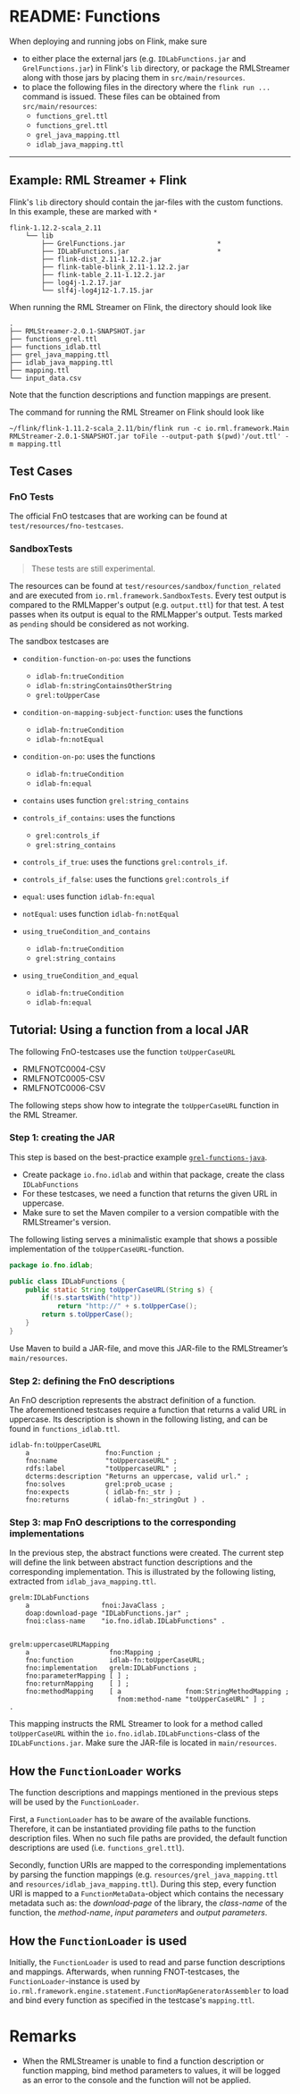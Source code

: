 # README: Functions


When deploying and running jobs on Flink, make sure
- to either place the external jars (e.g. `IDLabFunctions.jar` and `GrelFunctions.jar`) in Flink's `lib` directory,
or package the RMLStreamer along with those jars by placing them in `src/main/resources`.  
- to place the following files in the directory where the `flink run ...` command is issued.
These files can be obtained from `src/main/resources`:
    - `functions_grel.ttl`
    - `functions_grel.ttl`
    - `grel_java_mapping.ttl`
    - `idlab_java_mapping.ttl`
---

## Example: RML Streamer + Flink    
Flink's `lib` directory should contain the jar-files with the custom functions. In this example, these are marked with `*`
```
flink-1.12.2-scala_2.11
    └── lib
        ├── GrelFunctions.jar                       *
        ├── IDLabFunctions.jar                      *
        ├── flink-dist_2.11-1.12.2.jar
        ├── flink-table-blink_2.11-1.12.2.jar
        ├── flink-table_2.11-1.12.2.jar
        ├── log4j-1.2.17.jar
        └── slf4j-log4j12-1.7.15.jar
``` 
When running the RML Streamer on Flink, the directory should look like
```
.
├── RMLStreamer-2.0.1-SNAPSHOT.jar
├── functions_grel.ttl
├── functions_idlab.ttl
├── grel_java_mapping.ttl
├── idlab_java_mapping.ttl
├── mapping.ttl
└── input_data.csv
```
Note that the function descriptions and function mappings are present.

The command for running the RML Streamer on Flink should look like
```
~/flink/flink-1.11.2-scala_2.11/bin/flink run -c io.rml.framework.Main RMLStreamer-2.0.1-SNAPSHOT.jar toFile --output-path $(pwd)'/out.ttl' -m mapping.ttl
```       
       
## Test Cases
### FnO Tests
The official FnO testcases that are working can be found at `test/resources/fno-testcases`. 

### SandboxTests
> These tests are still experimental.

The resources can be found at `test/resources/sandbox/function_related` and are executed from `io.rml.framework.SandboxTests`.
Every test output is compared to the RMLMapper's output (e.g. `output.ttl`) for that test. A test passes when its output is equal to the RMLMapper's output.
Tests marked as `pending` should be considered as not working.<br>

The sandbox testcases are
- `condition-function-on-po`: uses the functions
    - `idlab-fn:trueCondition`
    - `idlab-fn:stringContainsOtherString` 
    - `grel:toUpperCase`
  
- `condition-on-mapping-subject-function`: uses the functions
    - `idlab-fn:trueCondition`
    - `idlab-fn:notEqual` 

- `condition-on-po`: uses the functions
    - `idlab-fn:trueCondition`
    - `idlab-fn:equal` 
    

- `contains` uses function  `grel:string_contains`

- `controls_if_contains`: uses the functions
    - `grel:controls_if`
    - `grel:string_contains`

- `controls_if_true`: uses the functions `grel:controls_if`. 
    
- `controls_if_false`: uses the functions `grel:controls_if`
    
- `equal`: uses function `idlab-fn:equal`

- `notEqual`: uses function `idlab-fn:notEqual`

- `using_trueCondition_and_contains`
    - `idlab-fn:trueCondition`
    - `grel:string_contains` 
    
- `using_trueCondition_and_equal`
    - `idlab-fn:trueCondition`
    - `idlab-fn:equal` 




## Tutorial: Using a function from a local JAR

The following FnO-testcases use the function `toUpperCaseURL` 
- RMLFNOTC0004-CSV
- RMLFNOTC0005-CSV
- RMLFNOTC0006-CSV

The following steps show how to integrate the `toUpperCaseURL` function in the RML Streamer.

### Step 1: creating the JAR
This step is based on the best-practice example [`grel-functions-java`](https://github.com/FnOio/grel-functions-java).
- Create package  `io.fno.idlab` and within that package, create the class `IDLabFunctions`
- For these testcases, we need a function that returns the given URL in uppercase. 
- Make sure to set the Maven compiler to a version compatible with the RMLStreamer's version.

The following listing serves a minimalistic example that shows a possible implementation of the `toUpperCaseURL`-function.   
```Java
package io.fno.idlab;

public class IDLabFunctions {
    public static String toUpperCaseURL(String s) {
        if(!s.startsWith("http"))
            return "http://" + s.toUpperCase();
        return s.toUpperCase();
    }
}
```

Use Maven to build a JAR-file, and move this JAR-file to the RMLStreamer’s `main/resources`.

### Step 2: defining the FnO descriptions
An FnO description represents the abstract definition of a function.<br> 
The aforementioned testcases require a function that returns a valid URL in uppercase.
 Its description is shown in the following listing, and can be found in `functions_idlab.ttl`.  

```Turtle
idlab-fn:toUpperCaseURL
    a                   fno:Function ;
    fno:name            "toUppercaseURL" ;
    rdfs:label          "toUppercaseURL" ;
    dcterms:description "Returns an uppercase, valid url." ;
    fno:solves          grel:prob_ucase ;
    fno:expects         ( idlab-fn:_str ) ;
    fno:returns         ( idlab-fn:_stringOut ) .
```

### Step 3: map FnO descriptions to the corresponding implementations
In the previous step, the abstract functions were created. 
The current step will define the link between abstract function descriptions and the corresponding implementation.
 This is illustrated by the following listing, extracted from `idlab_java_mapping.ttl`.
```Turtle 
grelm:IDLabFunctions
    a                  fnoi:JavaClass ;
    doap:download-page "IDLabFunctions.jar" ;
    fnoi:class-name    "io.fno.idlab.IDLabFunctions" .


grelm:uppercaseURLMapping
    a                    fno:Mapping ;
    fno:function         idlab-fn:toUpperCaseURL;
    fno:implementation   grelm:IDLabFunctions ;
    fno:parameterMapping [ ] ;
    fno:returnMapping    [ ] ;
    fno:methodMapping    [ a                fnom:StringMethodMapping ;
                           fnom:method-name "toUpperCaseURL" ] ;
.

```
This mapping instructs the RML Streamer to look for a method called `toUpperCaseURL` within the `io.fno.idlab.IDLabFunctions`-class of the `IDLabFunctions.jar`. Make sure the JAR-file is located in `main/resources`.

## How the `FunctionLoader` works

The function descriptions and mappings mentioned in the previous steps will be used by the `FunctionLoader`.

First, a `FunctionLoader` has to be aware of the available functions. 
Therefore, it can be instantiated providing file paths to the function description files. 
When no such file paths are provided, the default function descriptions are used (i.e. `functions_grel.ttl`). 

Secondly, function URIs are mapped to the corresponding implementations by parsing the function mappings
 (e.g. `resources/grel_java_mapping.ttl` and `resources/idlab_java_mapping.ttl`). 
 During this step, every function URI is mapped to a `FunctionMetaData`-object which contains the necessary metadata  such as: the *download-page* of the library, the *class-name* of the function, the *method-name*, *input parameters* and *output parameters*.


## How the `FunctionLoader` is used

Initially, the `FunctionLoader` is used to read and parse function descriptions and mappings. 
Afterwards, when running FNOT-testcases, the `FunctionLoader`-instance is used by `io.rml.framework.engine.statement.FunctionMapGeneratorAssembler` 
to load and bind every function as specified in the testcase's `mapping.ttl`. 



# Remarks
- When the RMLStreamer is unable to find a function description or function mapping, bind method parameters to values, it will be logged as an error to the console
  and the function will not be applied.
 